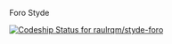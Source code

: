 Foro Styde

[ ![Codeship Status for raulrqm/styde-foro](https://codeship.com/projects/78c29bc0-996f-0134-e593-76b916325696/status?branch=master)](https://codeship.com/projects/187726)